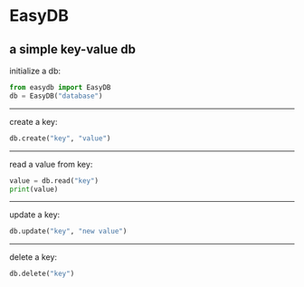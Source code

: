 # EasyDB
a simple key-value db
---
initialize a db:
```python
from easydb import EasyDB
db = EasyDB("database")
```
---
create a key:
```py
db.create("key", "value")
```
---
read a value from key:
```py
value = db.read("key")
print(value)
```
---
update a key:
```py
db.update("key", "new value")
```
---
delete a key:
```py
db.delete("key")
```
